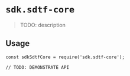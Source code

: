 # `sdk.sdtf-core`

> TODO: description

## Usage

```
const sdkSdtfCore = require('sdk.sdtf-core');

// TODO: DEMONSTRATE API
```
